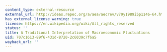 ```yaml
---
content_type: external-resource
external_url: http://ideas.repec.org/a/aea/aecrev/v79y1989i5p1146-64.html
has_external_license_warning: true
license: https://en.wikipedia.org/wiki/All_rights_reserved
status: ''
title: A Traditional Interpretation of Macroeconomic Fluctuations
uid: 707c1613-89f6-431d-8720-2c6039c7f6a5
wayback_url: ''
---
```

